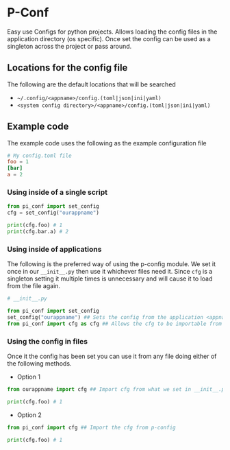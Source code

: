 # P-Conf

Easy use Configs for python projects. Allows loading the config files in the application directory (os specific). Once set the config can be used as a singleton across the project or pass around.

## Locations for the config file
The following are the default locations that will be searched
*  ```~/.config/<appname>/config.(toml|json|ini|yaml)```
* ```<system config directory>/<appname>/config.(toml|json|ini|yaml)```

## Example code

The example code uses the following as the example configuration file
```toml
# My config.toml file
foo = 1
[bar]
a = 2
```

### Using inside of a single script
```python
from pi_conf import set_config
cfg = set_config("ourappname")

print(cfg.foo) # 1
print(cfg.bar.a) # 2
```


### Using inside of applications
The following is the preferred way of using the p-config module. We set it once in our `__init__.py` then use it whichever files need it. Since `cfg` is a singleton setting it multiple times is unnecessary and will cause it to load from the file again.

```python
# __init__.py

from pi_conf import set_config
set_config("ourappname") ## Sets the config from the application <appname> directory
from pi_conf import cfg as cfg ## Allows the cfg to be importable from our app

```

### Using the config in files
Once it the config has been set you can use it from any file doing either of the following methods.
* Option 1
```python
from ourappname import cfg ## Import cfg from what we set in __init__.py

print(cfg.foo) # 1
```

* Option 2
```python
from pi_conf import cfg ## Import the cfg from p-config

print(cfg.foo) # 1
```